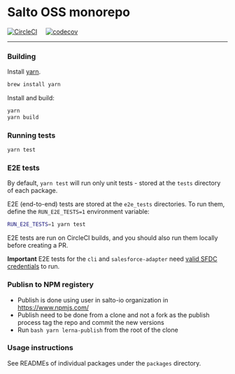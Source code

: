 # Salto OSS monorepo

[![CircleCI](https://circleci.com/gh/salto-io/salto.svg?style=shield&circle-token=e64029d1886e2965a8d51b09597054b5a1e84733)](https://circleci.com/gh/salto-io/salto) &nbsp; &nbsp; [![codecov](https://codecov.io/gh/salto-io/salto/branch/master/graph/badge.svg?token=iZeoxV5WBR)](https://codecov.io/gh/salto-io/salto)

---

### Building

Install [yarn](https://yarnpkg.com/en/docs/install).

```bash
brew install yarn
```

Install and build:

```bash
yarn
yarn build
```

### Running tests

```bash
yarn test
```

### E2E tests

By default, `yarn test` will run only unit tests - stored at the `tests` directory of each package.

E2E (end-to-end) tests are stored at the `e2e_tests` directories. To run them, define the `RUN_E2E_TESTS=1` environment variable:

```bash
RUN_E2E_TESTS=1 yarn test
```

E2E tests are run on CircleCI builds, and you should also run them locally before creating a PR.

**Important** E2E tests for the `cli` and `salesforce-adapter` need [valid SFDC credentials](packages/salesforce-adapter/README.md#E2E-tests) to run.

### Publisn to NPM registery

- Publish is done using user in salto-io organization in https://www.npmjs.com/
- Publish need to be done from a clone and not a fork as the publish process tag the repo and commit the new versions
- Run ```bash yarn lerna-publish```  from the root of the clone


### Usage instructions

See READMEs of individual packages under the `packages` directory.
